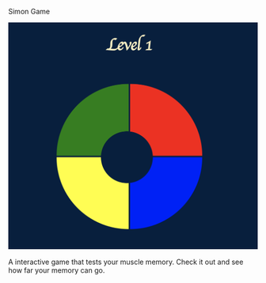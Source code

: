 Simon Game



<img width="692" alt="Simon Game" src="/images/Simon.png">

A interactive game that tests your muscle memory. Check it out and see how far your memory can go.
